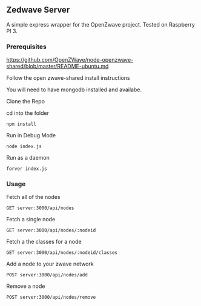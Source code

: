 ## Zedwave Server

A simple express wrapper for the OpenZwave project. Tested on Raspberry PI 3.

### Prerequisites

https://github.com/OpenZWave/node-openzwave-shared/blob/master/README-ubuntu.md

Follow the open zwave-shared install instructions


You will need to have mongodb installed and availabe.

Clone the Repo

cd into the folder

```
npm install
```
Run in Debug Mode

```
node index.js
```

Run as a daemon

```
forver index.js
```

### Usage

Fetch all of the nodes

```
GET server:3000/api/nodes
```

Fetch a single node

```
GET server:3000/api/nodes/:nodeid
```

Fetch a the classes for a node

```
GET server:3000/api/nodes/:nodeid/classes
```

Add a node to your zwave network

```
POST server:3000/api/nodes/add
```

Remove a node

```
POST server:3000/api/nodes/remove
```
